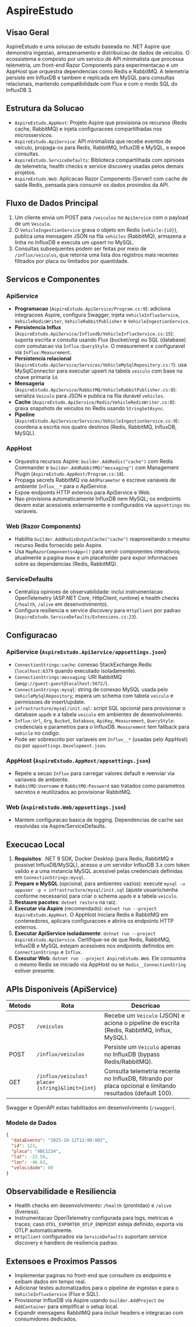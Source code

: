 # AspireEstudo

## Visao Geral
AspireEstudo e uma solucao de estudo baseada no .NET Aspire que demonstra ingestao, armazenamento e distribuicao de dados de veiculos. O ecossistema e composto por um servico de API minimalista que processa telemetria, um front-end Razor Components para experimentacao e um AppHost que orquestra dependencias como Redis e RabbitMQ. A telemetria persiste em InfluxDB e tambem e replicada em MySQL para consultas relacionais, mantendo compatibilidade com Flux e com o modo SQL do InfluxDB 3.

## Estrutura da Solucao
- `AspireEstudo.AppHost`: Projeto Aspire que provisiona os recursos (Redis cache, RabbitMQ) e injeta configuracoes compartilhadas nos microsservicos.
- `AspireEstudo.ApiService`: API minimalista que recebe eventos de veiculo, propaga-os para Redis, RabbitMQ, InfluxDB e MySQL, e expoe consultas.
- `AspireEstudo.ServiceDefaults`: Biblioteca compartilhada com opinioes de telemetria, health checks e service discovery usadas pelos demais projetos.
- `AspireEstudo.Web`: Aplicacao Razor Components (Server) com cache de saida Redis, pensada para consumir os dados provindos da API.

## Fluxo de Dados Principal
1. Um cliente envia um POST para `/veiculos` no `ApiService` com o payload de um `Veiculo`.
2. O `VehicleIngestionService` grava o objeto em Redis (`vehicle:{id}`), publica uma mensagem JSON na fila `vehicles` (RabbitMQ), armazena a linha no InfluxDB e executa um upsert no MySQL.
3. Consultas subsequentes podem ser feitas por meio de `/influx/veiculos`, que retorna uma lista dos registros mais recentes filtrados por placa ou limitados por quantidade.

## Servicos e Componentes
### ApiService
- **Programacao** (`AspireEstudo.ApiService/Program.cs:9`): adiciona integracoes Aspire, configura Swagger, injeta `VehicleInfluxService`, `VehicleRedisWriter`, `VehicleRabbitPublisher` e `VehicleIngestionService`.
- **Persistencia Influx** (`AspireEstudo.ApiService/Influxdb/VehicleInfluxService.cs:15`): suporta escrita e consulta usando Flux (bucket/org) ou SQL (database) com comutacao via `Influx:QueryStyle`. O measurement e configuravel via `Influx:Measurement`.
- **Persistencia relacional** (`AspireEstudo.ApiService/Services/VehicleMySqlRepository.cs:7`): usa MySqlConnector para executar upsert na tabela `veiculo` com base na chave primaria `Id`.
- **Mensageria** (`AspireEstudo.ApiService/RabbitMQ/VehicleRabbitPublisher.cs:8`): serializa `Veiculo` para JSON e publica na fila duravel `vehicles`.
- **Cache** (`AspireEstudo.ApiService/Redis/VehicleRedisWriter.cs:8`): grava snapshots de veiculos no Redis usando `StringSetAsync`.
- **Pipeline** (`AspireEstudo.ApiService/Services/VehicleIngestionService.cs:9`): coordena a escrita nos quatro destinos (Redis, RabbitMQ, InfluxDB, MySQL).

### AppHost
- Orquestra recursos Aspire: `builder.AddRedis("cache")` com Redis Commander e `builder.AddRabbitMQ("messaging")` com Management Plugin (`AspireEstudo.AppHost/Program.cs:18`).
- Propaga secrets RabbitMQ via `AddParameter` e escreve variaveis de ambiente `Influx__*` para o ApiService.
- Expoe endpoints HTTP externos para ApiService e Web.
- Nao provisiona automaticamente InfluxDB nem MySQL; os endpoints devem estar acessiveis externamente e configurados via `appsettings` ou variaveis.

### Web (Razor Components)
- Habilita `builder.AddRedisOutputCache("cache")` reaproveitando o mesmo recurso Redis fornecido pelo Aspire.
- Usa `MapRazorComponents<App>()` para servir componentes interativos; atualmente a pagina `Home` e um placeholder para expor informacoes sobre as dependencias (Redis, RabbitMQ).

### ServiceDefaults
- Centraliza opinioes de observabilidade: inclui instrumentacao OpenTelemetry (ASP.NET Core, HttpClient, runtime) e health checks (`/health`, `/alive` em desenvolvimento).
- Configura resiliencia e service discovery para `HttpClient` por padrao (`AspireEstudo.ServiceDefaults/Extensions.cs:23`).

## Configuracao
### ApiService (`AspireEstudo.ApiService/appsettings.json`)
- `ConnectionStrings:cache`: conexao StackExchange.Redis (`localhost:6379` quando executado isoladamente).
- `ConnectionStrings:messaging`: URI RabbitMQ (`amqp://guest:guest@localhost:5672/`).
- `ConnectionStrings:mysql`: string de conexao MySQL usada pelo `VehicleMySqlRepository`; espera um schema com tabela `veiculo` e permissoes de insert/update.
- `infrastructure/mysql/init.sql`: script SQL opcional para provisionar o database `appdb` e a tabela `veiculo` em ambientes de desenvolvimento.
- `Influx:Url`, `Org`, `Bucket`, `Database`, `ApiKey`, `Measurement`, `QueryStyle`: credenciais e parametros para o InfluxDB. `Measurement` tem fallback para `vehicle` no codigo.
- Pode ser sobrescrito por variaveis em `Influx__*` (usadas pelo AppHost) ou por `appsettings.Development.json`.

### AppHost (`AspireEstudo.AppHost/appsettings.json`)
- Repete a secao `Influx` para carregar valores default e reenviar via variaveis de ambiente.
- `RabbitMQ:Username` e `RabbitMQ:Password` sao tratados como parametros secretos e reutilizados ao provisionar RabbitMQ.

### Web (`AspireEstudo.Web/appsettings.json`)
- Mantem configuracao basica de logging. Dependencias de cache sao resolvidas via Aspire/ServiceDefaults.

## Execucao Local
1. **Requisitos**: .NET 9 SDK, Docker Desktop (para Redis, RabbitMQ e possivel InfluxDB/MySQL), acesso a um servidor InfluxDB 3.x com token valido e a uma instancia MySQL acessivel pelas credenciais definidas em `ConnectionStrings:mysql`.
2. **Prepare o MySQL** (opcional, para ambientes vazios): execute `mysql -u appuser -p < infrastructure/mysql/init.sql` (ajuste usuario/senha conforme necessario) para criar o schema `appdb` e a tabela `veiculo`.
3. **Restaure pacotes**: `dotnet restore` na raiz.
4. **Executar via Aspire** (recomendado): `dotnet run --project AspireEstudo.AppHost`. O AppHost iniciara Redis e RabbitMQ em contenedores, aplicara configuracoes e abrira os endpoints HTTP externos.
5. **Executar ApiService isoladamente**: `dotnet run --project AspireEstudo.ApiService`. Certifique-se de que Redis, RabbitMQ, InfluxDB e MySQL estejam acessiveis nos endpoints definidos em `ConnectionStrings` e `Influx`.
6. **Executar Web**: `dotnet run --project AspireEstudo.Web`. Ele consumira o mesmo Redis se iniciado via AppHost ou se `Redis__ConnectionString` estiver presente.

## APIs Disponiveis (ApiService)
| Metodo | Rota | Descricao |
| --- | --- | --- |
| POST | `/veiculos` | Recebe um `Veiculo` (JSON) e aciona o pipeline de escrita (Redis, RabbitMQ, Influx, MySQL). |
| POST | `/influx/veiculos` | Persiste um `Veiculo` apenas no InfluxDB (bypass Redis/RabbitMQ). |
| GET | `/influx/veiculos?placa={string}&limit={int}` | Consulta telemetria recente no InfluxDB, filtrando por placa opcional e limitando resultados (default 100). |

Swagger e OpenAPI estao habilitados em desenvolvimento (`/swagger`).

### Modelo de Dados
```json
{
  "dataEvento": "2025-10-12T12:00:00Z",
  "id": 123,
  "placa": "ABC1234",
  "lat": -23.56,
  "lon": -46.63,
  "velocidade": 80
}
```

## Observabilidade e Resiliencia
- Health checks em desenvolvimento: `/health` (prontidao) e `/alive` (liveness).
- Instrumentacao OpenTelemetry configurada para logs, metricas e traces; caso `OTEL_EXPORTER_OTLP_ENDPOINT` esteja definido, exporta via OTLP automaticamente.
- `HttpClient` configurados via `ServiceDefaults` suportam service discovery e handlers de resiliencia padrao.

## Extensoes e Proximos Passos
- Implementar paginas no front-end que consultem os endpoints e exibam dados em tempo real.
- Adicionar testes automatizados para o pipeline de ingestao e para o `VehicleInfluxService` (Flux e SQL).
- Provisionar InfluxDB via Aspire usando `builder.AddProject` ou `AddContainer` para simplificar o setup local.
- Expandir mensagens RabbitMQ para incluir headers e integracao com consumidores dedicados.





